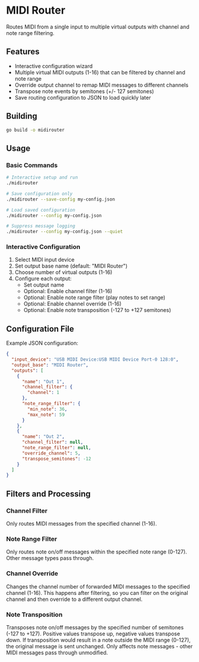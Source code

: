 # MIDI Router

Routes MIDI from a single input to multiple virtual outputs with channel and note range filtering.

## Features

- Interactive configuration wizard
- Multiple virtual MIDI outputs (1-16) that can be filtered by channel and note range
- Override output channel to remap MIDI messages to different channels
- Transpose note events by semitones (+/- 127 semitones)
- Save routing configuration to JSON to load quickly later

## Building

```bash
go build -o midirouter
```

## Usage

### Basic Commands

```bash
# Interactive setup and run
./midirouter

# Save configuration only
./midirouter --save-config my-config.json

# Load saved configuration
./midirouter --config my-config.json

# Suppress message logging
./midirouter --config my-config.json --quiet
```

### Interactive Configuration

1. Select MIDI input device
2. Set output base name (default: "MIDI Router")
3. Choose number of virtual outputs (1-16)
4. Configure each output:
   - Set output name
   - Optional: Enable channel filter (1-16)
   - Optional: Enable note range filter (play notes to set range)
   - Optional: Enable channel override (1-16)
   - Optional: Enable note transposition (-127 to +127 semitones)

## Configuration File

Example JSON configuration:

```json
{
  "input_device": "USB MIDI Device:USB MIDI Device Port-0 128:0",
  "output_base": "MIDI Router",
  "outputs": [
    {
      "name": "Out 1",
      "channel_filter": {
        "channel": 1
      },
      "note_range_filter": {
        "min_note": 36,
        "max_note": 59
      }
    },
    {
      "name": "Out 2",
      "channel_filter": null,
      "note_range_filter": null,
      "override_channel": 5,
      "transpose_semitones": -12
    }
  ]
}
```

## Filters and Processing

### Channel Filter
Only routes MIDI messages from the specified channel (1-16).

### Note Range Filter
Only routes note on/off messages within the specified note range (0-127). Other message types pass through.

### Channel Override
Changes the channel number of forwarded MIDI messages to the specified channel (1-16). This happens after filtering, so you can filter on the original channel and then override to a different output channel.

### Note Transposition
Transposes note on/off messages by the specified number of semitones (-127 to +127). Positive values transpose up, negative values transpose down. If transposition would result in a note outside the MIDI range (0-127), the original message is sent unchanged. Only affects note messages - other MIDI messages pass through unmodified.
